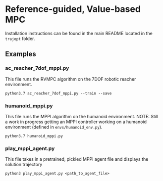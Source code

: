 # Reference-guided, Value-based MPC

Installation instructions can be found in the main README located in the ``trajopt`` folder.

## Examples

### ac_reacher_7dof_mppi.py

This file runs the RVMPC algorithm on the 7DOF robotic reacher environment.

```
python3.7 ac_reacher_7dof_mppi.py --train --save
```

### humanoid_mppi.py

This file runs the MPPI algorithm on the humanoid environment.
NOTE: Still a work in progress getting an MPPI controller working on a
humanoid environment (defined in `envs/humanoid_env.py`).
```
python3.7 humanoid_mppi.py
```


### play_mppi_agent.py

This file takes in a pretrained, pickled MPPI agent file and displays the solution trajectory
```
python3 play_mppi_agent.py <path_to_agent_file>